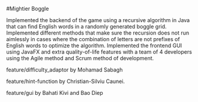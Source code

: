 #Mightier Boggle

Implemented the backend of the game using a recursive algorithm in Java that can find English words in a randomly generated boggle grid. 
Implemented different methods that make sure the recursion does not run aimlessly in cases where the combination of letters are not prefixes of English words to optimize the algorithm.
Implemented the frontend GUI using JavaFX and extra quality-of-life features with a team of 4 developers using the Agile method and Scrum method of development.

feature/difficulty_adaptor by Mohamad Sabagh

feature/hint-function by Christian-Silviu Caunei.

feature/gui by Bahati Kivi and Bao Diep
